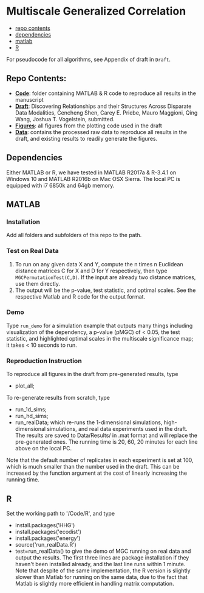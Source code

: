 # Multiscale Generalized Correlation

- [repo contents](#repo-contents)
- [dependencies](#dependencies)
- [matlab](#matlab)
- [R](#R)

For pseudocode for all algorithms, see Appendix of draft in `Draft`.


## Repo Contents:

- [**Code**](https://github.com/neurodata-papers/MGC/tree/master/Code): folder containing MATLAB & R code to reproduce all results in the manuscript
- [**Draft**](https://github.com/neurodata-papers/MGC/tree/master/Draft): Discovering Relationships and their Structures Across Disparate Data Modalities,
Cencheng Shen, Carey E. Priebe, Mauro Maggioni, Qing Wang, Joshua T. Vogelstein,
submitted.
- [**Figures**](https://github.com/neurodata-papers/MGC/tree/master/Figures):  all figures from the plotting code used in the draft
- [**Data**](https://github.com/neurodata-papers/MGC/tree/master/Data):  contains the processed raw data to reproduce all results in the draft, and existing results to readily generate the figures.


## Dependencies

Either MATLAB or R, we have tested in MATLAB R2017a & R-3.4.1 on Windows 10 and MATLAB R2016b on Mac OSX Sierra.
The local PC is equipped with i7 6850k and 64gb memory.


## MATLAB

### Installation
Add all folders and subfolders of this repo to the path.

### Test on Real Data
1. To run on any given data X and Y, compute the n times n Euclidean distance matrices C for X and D for Y respectively, then type `MGCPermutationTest(C,D)`. If the input are already two distance matrices, use them directly.
2. The output will be the p-value, test statistic, and optimal scales. See the respective Matlab and R code for the output format.

### Demo
Type  `run_demo`
for a simulation example that outputs many things including visualization of the dependency, a p-value (pMGC) of < 0.05, the test statistic, and highlighted optimal scales in the multiscale significance map; it takes < 10 seconds to run.

### Reproduction Instruction

To reproduce all figures in the draft from pre-generated results, type
- plot_all;

To re-generate results from scratch, type
- run_1d_sims;
- run_hd_sims;
- run_realData;
which re-runs the 1-dimensional simulations, high-dimensional simulations, and real data experiments used in the draft. The results are saved to Data/Results/ in .mat format and will replace the pre-generated ones. The running time is 20, 60, 20 minutes for each line above on the local PC.

Note that the default number of replicates in each experiment is set at 100, which is much smaller than the number used in the draft. This can be increased by the function argument at the cost of linearly increasing the running time.


## R

Set the working path to '/Code/R', and type
- install.packages('HHG')
- install.packages('ecodist')
- install.packages('energy')
- source('run_realData.R')
- test=run_realData()
to give the demo of MGC running on real data and output the results. The first three lines are package installation if they haven't been installed already, and the last line runs within 1 minute. Note that despite of the same implementation, the R version is slightly slower than Matlab for running on the same data, due to the fact that Matlab is slightly more efficient in handling matrix computation.
